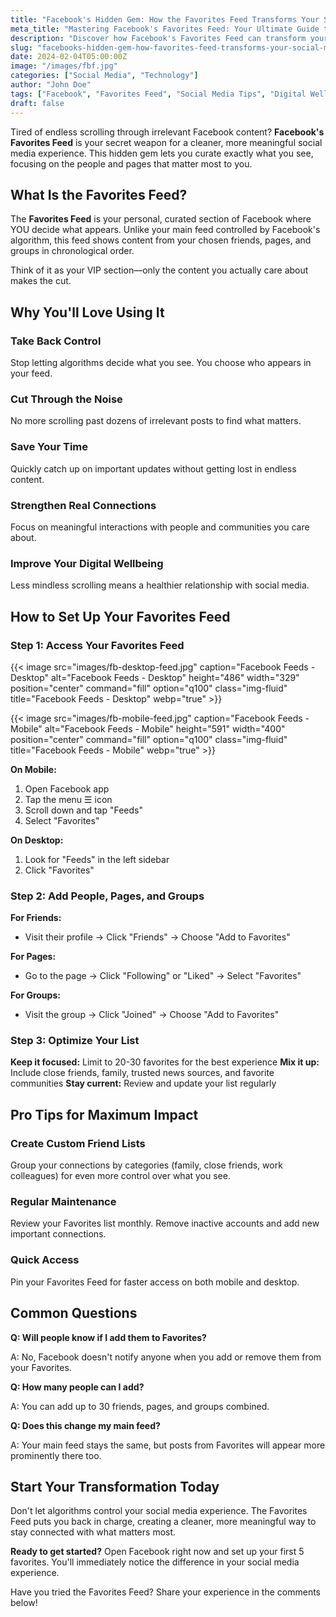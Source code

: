 ```yaml
---
title: "Facebook's Hidden Gem: How the Favorites Feed Transforms Your Social Media Experience"
meta_title: "Mastering Facebook's Favorites Feed: Your Ultimate Guide to a Personalized Experience"
description: "Discover how Facebook's Favorites Feed can transform your social media experience by prioritizing content that matters most to you."
slug: "facebooks-hidden-gem-how-favorites-feed-transforms-your-social-media-experience"
date: 2024-02-04T05:00:00Z
image: "/images/fbf.jpg"
categories: ["Social Media", "Technology"]
author: "John Doe"
tags: ["Facebook", "Favorites Feed", "Social Media Tips", "Digital Wellbeing"]
draft: false
---
```


Tired of endless scrolling through irrelevant Facebook content? **Facebook's Favorites Feed** is your secret weapon for a cleaner, more meaningful social media experience. This hidden gem lets you curate exactly what you see, focusing on the people and pages that matter most to you.

## What Is the Favorites Feed?

The **Favorites Feed** is your personal, curated section of Facebook where YOU decide what appears. Unlike your main feed controlled by Facebook's algorithm, this feed shows content from your chosen friends, pages, and groups in chronological order.

Think of it as your VIP section—only the content you actually care about makes the cut.

## Why You'll Love Using It

### **Take Back Control**
Stop letting algorithms decide what you see. You choose who appears in your feed.

### **Cut Through the Noise**
No more scrolling past dozens of irrelevant posts to find what matters.

### **Save Your Time**
Quickly catch up on important updates without getting lost in endless content.

### **Strengthen Real Connections**
Focus on meaningful interactions with people and communities you care about.

### **Improve Your Digital Wellbeing**
Less mindless scrolling means a healthier relationship with social media.

## How to Set Up Your Favorites Feed

### Step 1: Access Your Favorites Feed

{{< image src="images/fb-desktop-feed.jpg" caption="Facebook Feeds - Desktop" alt="Facebook Feeds - Desktop" height="486" width="329" position="center" command="fill" option="q100" class="img-fluid" title="Facebook Feeds - Desktop"  webp="true" >}}

{{< image src="images/fb-mobile-feed.jpg" caption="Facebook Feeds - Mobile" alt="Facebook Feeds - Mobile" height="591" width="400" position="center" command="fill" option="q100" class="img-fluid" title="Facebook Feeds - Mobile"  webp="true" >}}

**On Mobile:**
1. Open Facebook app
2. Tap the menu ☰ icon
3. Scroll down and tap "Feeds"
4. Select "Favorites"

**On Desktop:**
1. Look for "Feeds" in the left sidebar
2. Click "Favorites"

### Step 2: Add People, Pages, and Groups

**For Friends:**
- Visit their profile → Click "Friends" → Choose "Add to Favorites"

**For Pages:**
- Go to the page → Click "Following" or "Liked" → Select "Favorites"

**For Groups:**
- Visit the group → Click "Joined" → Choose "Add to Favorites"

### Step 3: Optimize Your List

**Keep it focused:** Limit to 20-30 favorites for the best experience
**Mix it up:** Include close friends, family, trusted news sources, and favorite communities
**Stay current:** Review and update your list regularly

## Pro Tips for Maximum Impact

### **Create Custom Friend Lists**
Group your connections by categories (family, close friends, work colleagues) for even more control over what you see.

### **Regular Maintenance**
Review your Favorites list monthly. Remove inactive accounts and add new important connections.

### **Quick Access**
Pin your Favorites Feed for faster access on both mobile and desktop.

## Common Questions

**Q: Will people know if I add them to Favorites?**

A: No, Facebook doesn't notify anyone when you add or remove them from your Favorites.

**Q: How many people can I add?**

A: You can add up to 30 friends, pages, and groups combined.

**Q: Does this change my main feed?**

A: Your main feed stays the same, but posts from Favorites will appear more prominently there too.

## Start Your Transformation Today

Don't let algorithms control your social media experience. The Favorites Feed puts you back in charge, creating a cleaner, more meaningful way to stay connected with what matters most.

**Ready to get started?** Open Facebook right now and set up your first 5 favorites. You'll immediately notice the difference in your social media experience.

Have you tried the Favorites Feed? Share your experience in the comments below!
